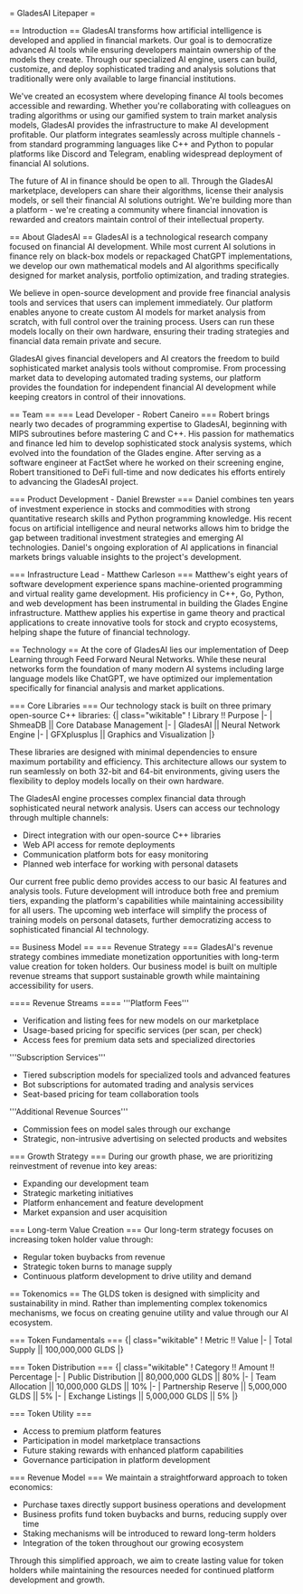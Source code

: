 = GladesAI Litepaper =

== Introduction ==
GladesAI transforms how artificial intelligence is developed and applied in financial markets. Our goal is to democratize advanced AI tools while ensuring developers maintain ownership of the models they create. Through our specialized AI engine, users can build, customize, and deploy sophisticated trading and analysis solutions that traditionally were only available to large financial institutions.

We've created an ecosystem where developing finance AI tools becomes accessible and rewarding. Whether you're collaborating with colleagues on trading algorithms or using our gamified system to train market analysis models, GladesAI provides the infrastructure to make AI development profitable. Our platform integrates seamlessly across multiple channels - from standard programming languages like C++ and Python to popular platforms like Discord and Telegram, enabling widespread deployment of financial AI solutions.

The future of AI in finance should be open to all. Through the GladesAI marketplace, developers can share their algorithms, license their analysis models, or sell their financial AI solutions outright. We're building more than a platform - we're creating a community where financial innovation is rewarded and creators maintain control of their intellectual property.

== About GladesAI ==
GladesAI is a technological research company focused on financial AI development. While most current AI solutions in finance rely on black-box models or repackaged ChatGPT implementations, we develop our own mathematical models and AI algorithms specifically designed for market analysis, portfolio optimization, and trading strategies.

We believe in open-source development and provide free financial analysis tools and services that users can implement immediately. Our platform enables anyone to create custom AI models for market analysis from scratch, with full control over the training process. Users can run these models locally on their own hardware, ensuring their trading strategies and financial data remain private and secure.

GladesAI gives financial developers and AI creators the freedom to build sophisticated market analysis tools without compromise. From processing market data to developing automated trading systems, our platform provides the foundation for independent financial AI development while keeping creators in control of their innovations.

== Team ==
=== Lead Developer - Robert Caneiro ===
Robert brings nearly two decades of programming expertise to GladesAI, beginning with MIPS subroutines before mastering C and C++. His passion for mathematics and finance led him to develop sophisticated stock analysis systems, which evolved into the foundation of the Glades engine. After serving as a software engineer at FactSet where he worked on their screening engine, Robert transitioned to DeFi full-time and now dedicates his efforts entirely to advancing the GladesAI project.

=== Product Development - Daniel Brewster ===
Daniel combines ten years of investment experience in stocks and commodities with strong quantitative research skills and Python programming knowledge. His recent focus on artificial intelligence and neural networks allows him to bridge the gap between traditional investment strategies and emerging AI technologies. Daniel's ongoing exploration of AI applications in financial markets brings valuable insights to the project's development.

=== Infrastructure Lead - Matthew Carleson ===
Matthew's eight years of software development experience spans machine-oriented programming and virtual reality game development. His proficiency in C++, Go, Python, and web development has been instrumental in building the Glades Engine infrastructure. Matthew applies his expertise in game theory and practical applications to create innovative tools for stock and crypto ecosystems, helping shape the future of financial technology.

== Technology ==
At the core of GladesAI lies our implementation of Deep Learning through Feed Forward Neural Networks. While these neural networks form the foundation of many modern AI systems including large language models like ChatGPT, we have optimized our implementation specifically for financial analysis and market applications.

=== Core Libraries ===
Our technology stack is built on three primary open-source C++ libraries:
{| class="wikitable"
! Library !! Purpose
|-
| ShmeaDB || Core Database Management
|-
| GladesAI || Neural Network Engine
|-
| GFXplusplus || Graphics and Visualization
|}

These libraries are designed with minimal dependencies to ensure maximum portability and efficiency. This architecture allows our system to run seamlessly on both 32-bit and 64-bit environments, giving users the flexibility to deploy models locally on their own hardware.

The GladesAI engine processes complex financial data through sophisticated neural network analysis. Users can access our technology through multiple channels:
* Direct integration with our open-source C++ libraries
* Web API access for remote deployments
* Communication platform bots for easy monitoring
* Planned web interface for working with personal datasets

Our current free public demo provides access to our basic AI features and analysis tools. Future development will introduce both free and premium tiers, expanding the platform's capabilities while maintaining accessibility for all users. The upcoming web interface will simplify the process of training models on personal datasets, further democratizing access to sophisticated financial AI technology.

== Business Model ==
=== Revenue Strategy ===
GladesAI's revenue strategy combines immediate monetization opportunities with long-term value creation for token holders. Our business model is built on multiple revenue streams that support sustainable growth while maintaining accessibility for users.

==== Revenue Streams ====
'''Platform Fees'''
* Verification and listing fees for new models on our marketplace
* Usage-based pricing for specific services (per scan, per check)
* Access fees for premium data sets and specialized directories

'''Subscription Services'''
* Tiered subscription models for specialized tools and advanced features
* Bot subscriptions for automated trading and analysis services
* Seat-based pricing for team collaboration tools

'''Additional Revenue Sources'''
* Commission fees on model sales through our exchange
* Strategic, non-intrusive advertising on selected products and websites

=== Growth Strategy ===
During our growth phase, we are prioritizing reinvestment of revenue into key areas:
* Expanding our development team
* Strategic marketing initiatives
* Platform enhancement and feature development
* Market expansion and user acquisition

=== Long-term Value Creation ===
Our long-term strategy focuses on increasing token holder value through:
* Regular token buybacks from revenue
* Strategic token burns to manage supply
* Continuous platform development to drive utility and demand

== Tokenomics ==
The GLDS token is designed with simplicity and sustainability in mind. Rather than implementing complex tokenomics mechanisms, we focus on creating genuine utility and value through our AI ecosystem.

=== Token Fundamentals ===
{| class="wikitable"
! Metric !! Value
|-
| Total Supply || 100,000,000 GLDS
|}

=== Token Distribution ===
{| class="wikitable"
! Category !! Amount !! Percentage
|-
| Public Distribution || 80,000,000 GLDS || 80%
|-
| Team Allocation || 10,000,000 GLDS || 10%
|-
| Partnership Reserve || 5,000,000 GLDS || 5%
|-
| Exchange Listings || 5,000,000 GLDS || 5%
|}

=== Token Utility ===
* Access to premium platform features
* Participation in model marketplace transactions
* Future staking rewards with enhanced platform capabilities
* Governance participation in platform development

=== Revenue Model ===
We maintain a straightforward approach to token economics:
* Purchase taxes directly support business operations and development
* Business profits fund token buybacks and burns, reducing supply over time
* Staking mechanisms will be introduced to reward long-term holders
* Integration of the token throughout our growing ecosystem

Through this simplified approach, we aim to create lasting value for token holders while maintaining the resources needed for continued platform development and growth.
